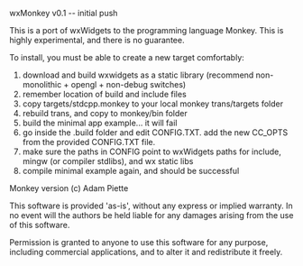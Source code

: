 wxMonkey v0.1 -- initial push

This is a port of wxWidgets to the programming language Monkey.
This is highly experimental, and there is no guarantee.

To install, you must be able to create a new target comfortably:
1. download and build wxwidgets as a static library (recommend non-monolithic + opengl + non-debug switches)
2. remember location of build and include files
3. copy targets/stdcpp.monkey to your local monkey trans/targets folder
4. rebuild trans, and copy to monkey/bin folder
5. build the minimal app example... it will fail
6. go inside the .build folder and edit CONFIG.TXT. add the new CC_OPTS from the provided CONFIG.TXT file.
7. make sure the paths in CONFIG point to wxWidgets paths for include, mingw (or compiler stdlibs), and wx static libs
8. compile minimal example again, and should be successful


Monkey version (c) Adam Piette

This software is provided 'as-is', without any express or implied
warranty. In no event will the authors be held liable for any damages
arising from the use of this software.

Permission is granted to anyone to use this software for any purpose,
including commercial applications, and to alter it and redistribute it
freely.